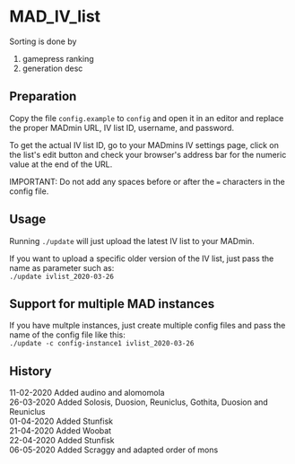 # MAD_IV_list

Sorting is done by <br>
1. gamepress ranking
2. generation desc

## Preparation

Copy the file `config.example` to `config` and open it in an editor and replace the proper MADmin URL, IV list ID, username, and password.

To get the actual IV list ID, go to your MADmins IV settings page, click on the list's edit button and check your browser's address bar for the numeric value at the end of the URL.

IMPORTANT: Do not add any spaces before or after the `=` characters in the config file.

## Usage

Running `./update` will just upload the latest IV list to your MADmin.

If you want to upload a specific older version of the IV list, just pass the name as parameter such as: <br>`./update ivlist_2020-03-26`

## Support for multiple MAD instances

If you have multple instances, just create multiple config files and pass the name of the config file like this: <br>`./update -c config-instance1 ivlist_2020-03-26`

## History

11-02-2020 Added audino and alomomola <br>
26-03-2020 Added Solosis, Duosion, Reuniclus, Gothita, Duosion and Reuniclus <br>
01-04-2020 Added Stunfisk <br>
21-04-2020 Added Woobat <br>
22-04-2020 Added Stunfisk <br>
06-05-2020 Added Scraggy and adapted order of mons <br>
